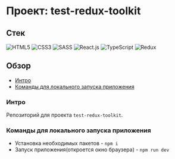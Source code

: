 # Проект: test-redux-toolkit

## Стек

![HTML5](https://img.shields.io/badge/-HTML5-4A4A4A?style=for-the-badge&logo=HTML5&logoColor=FF7600)
![CSS3](https://img.shields.io/badge/-CSS3-4A4A4A?style=for-the-badge&logo=CSS3&logoColor=5871CD)
![SASS](https://img.shields.io/badge/-Sass-4A4A4A?style=for-the-badge&logo=SASS&logoColor=EF9AEB)
![React.js](https://img.shields.io/badge/-React.js-4A4A4A?style=for-the-badge&logo=React&logoColor=73C6E5)
![TypeScript](https://img.shields.io/badge/-TypeScript-4A4A4A?style=for-the-badge&logo=TypeScript&logoColor=4895DB)
![Redux](https://img.shields.io/badge/-Redux-4A4A4A?style=for-the-badge&logo=Redux&logoColor=9370DB)

## Обзор

- [Интро](#интро)
- [Команды для локального запуска приложения](#команды-для-локального-запуска-приложения)

### Интро

Репозиторий для проекта `test-redux-toolkit`.

### Команды для локального запуска приложения

- Установка необходимых пакетов - `npm i`
- Запуск приложения(откроется окно браузера) - `npm run dev`